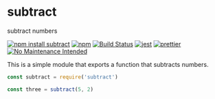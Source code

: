 # subtract

subtract numbers

[![npm install subtract](https://img.shields.io/badge/npm%20install-subtract-ff69b4.svg)](https://runkit.com/npm/subtract)
[![npm](https://img.shields.io/npm/v/subtract.svg)](https://www.npmjs.com/package/subtract)
[![Build Status](https://travis-ci.org/stawberri/subtract.svg?branch=master)](https://travis-ci.org/stawberri/subtract)
[![jest](https://facebook.github.io/jest/img/jest-badge.svg)](https://github.com/facebook/jest)
[![prettier](https://img.shields.io/badge/code_style-prettier-1a2a33.svg)](https://github.com/prettier/prettier)
[![No Maintenance Intended](http://unmaintained.tech/badge.svg)](http://unmaintained.tech/)

This is a simple module that exports a function that subtracts numbers.

```javascript
const subtract = require('subtract')

const three = subtract(5, 2)
```
